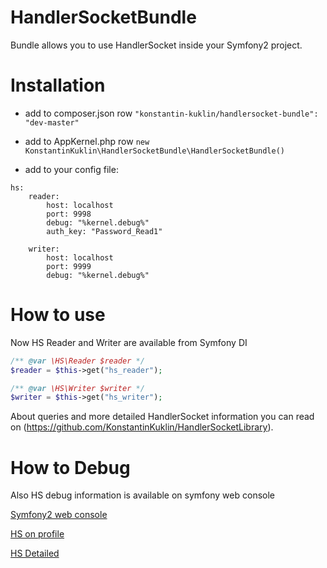 HandlerSocketBundle
===================

Bundle allows you to use HandlerSocket inside your Symfony2 project.

Installation
===================
- add to composer.json row `"konstantin-kuklin/handlersocket-bundle": "dev-master"`

- add to AppKernel.php row `new KonstantinKuklin\HandlerSocketBundle\HandlerSocketBundle()`

- add to your config file:

```
hs:
    reader:
        host: localhost
        port: 9998
        debug: "%kernel.debug%"
        auth_key: "Password_Read1"

    writer:
        host: localhost
        port: 9999
        debug: "%kernel.debug%"
```

How to use
===================

Now HS Reader and Writer are available from Symfony DI
```php
/** @var \HS\Reader $reader */
$reader = $this->get("hs_reader");

/** @var \HS\Writer $writer */
$writer = $this->get("hs_writer");
```

About queries and more detailed HandlerSocket information you can read on (https://github.com/KonstantinKuklin/HandlerSocketLibrary).

How to Debug
===================
Also HS debug information is available on symfony web console

[Symfony2 web console](https://pp.vk.me/c622717/v622717353/201f/wO6SGH2icWA.jpg)

[HS on profile](https://pp.vk.me/c622717/v622717353/2031/LcoEQhNIRf4.jpg)

[HS Detailed](https://pp.vk.me/c622717/v622717353/2028/5CsaNgEjNcA.jpg)
